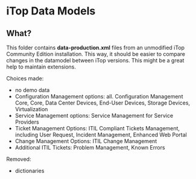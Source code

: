 # iTop Data Models

## What?
This folder contains **data-production.xml** files from an unmodified iTop Community Edition installation.
This way, it should be easier to compare changes in the datamodel between iTop versions. This might be a great help to maintain extensions.

Choices made:
- no demo data
- Configuration Management options: all. Configuration Management Core, Core, Data Center Devices, End-User Devices, Storage Devices, Virtualization
- Service Management options: Service Management for Service Providers
- Ticket Management Options: ITIL Compliant Tickets Management, including User Request, Incident Management, Enhanced Web Portal
- Change Management Options: ITIL Change Management
- Additional ITIL Tickets: Problem Management, Known Errors

Removed:
- dictionaries

